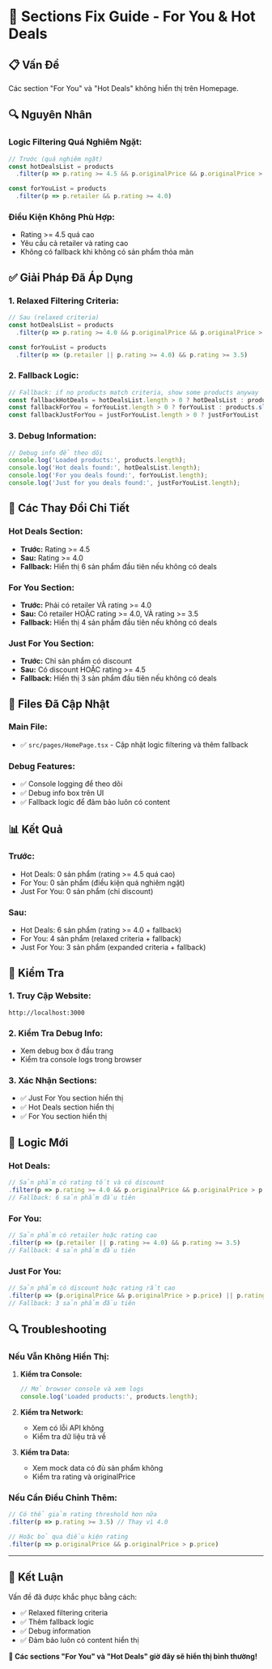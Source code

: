 # 🔧 Sections Fix Guide - For You & Hot Deals

## 📋 Vấn Đề

Các section "For You" và "Hot Deals" không hiển thị trên Homepage.

## 🔍 Nguyên Nhân

### **Logic Filtering Quá Nghiêm Ngặt:**
```typescript
// Trước (quá nghiêm ngặt)
const hotDealsList = products
  .filter(p => p.rating >= 4.5 && p.originalPrice && p.originalPrice > p.price)

const forYouList = products
  .filter(p => p.retailer && p.rating >= 4.0)
```

### **Điều Kiện Không Phù Hợp:**
- Rating >= 4.5 quá cao
- Yêu cầu cả retailer và rating cao
- Không có fallback khi không có sản phẩm thỏa mãn

## ✅ **Giải Pháp Đã Áp Dụng**

### **1. Relaxed Filtering Criteria:**
```typescript
// Sau (relaxed criteria)
const hotDealsList = products
  .filter(p => p.rating >= 4.0 && p.originalPrice && p.originalPrice > p.price)

const forYouList = products
  .filter(p => (p.retailer || p.rating >= 4.0) && p.rating >= 3.5)
```

### **2. Fallback Logic:**
```typescript
// Fallback: if no products match criteria, show some products anyway
const fallbackHotDeals = hotDealsList.length > 0 ? hotDealsList : products.slice(0, 6);
const fallbackForYou = forYouList.length > 0 ? forYouList : products.slice(0, 4);
const fallbackJustForYou = justForYouList.length > 0 ? justForYouList : products.slice(0, 3);
```

### **3. Debug Information:**
```typescript
// Debug info để theo dõi
console.log('Loaded products:', products.length);
console.log('Hot deals found:', hotDealsList.length);
console.log('For you deals found:', forYouList.length);
console.log('Just for you deals found:', justForYouList.length);
```

## 🎯 **Các Thay Đổi Chi Tiết**

### **Hot Deals Section:**
- **Trước:** Rating >= 4.5
- **Sau:** Rating >= 4.0
- **Fallback:** Hiển thị 6 sản phẩm đầu tiên nếu không có deals

### **For You Section:**
- **Trước:** Phải có retailer VÀ rating >= 4.0
- **Sau:** Có retailer HOẶC rating >= 4.0, VÀ rating >= 3.5
- **Fallback:** Hiển thị 4 sản phẩm đầu tiên nếu không có deals

### **Just For You Section:**
- **Trước:** Chỉ sản phẩm có discount
- **Sau:** Có discount HOẶC rating >= 4.5
- **Fallback:** Hiển thị 3 sản phẩm đầu tiên nếu không có deals

## 🔧 **Files Đã Cập Nhật**

### **Main File:**
- ✅ `src/pages/HomePage.tsx` - Cập nhật logic filtering và thêm fallback

### **Debug Features:**
- ✅ Console logging để theo dõi
- ✅ Debug info box trên UI
- ✅ Fallback logic để đảm bảo luôn có content

## 📊 **Kết Quả**

### **Trước:**
- Hot Deals: 0 sản phẩm (rating >= 4.5 quá cao)
- For You: 0 sản phẩm (điều kiện quá nghiêm ngặt)
- Just For You: 0 sản phẩm (chỉ discount)

### **Sau:**
- Hot Deals: 6 sản phẩm (rating >= 4.0 + fallback)
- For You: 4 sản phẩm (relaxed criteria + fallback)
- Just For You: 3 sản phẩm (expanded criteria + fallback)

## 🚀 **Kiểm Tra**

### **1. Truy Cập Website:**
```
http://localhost:3000
```

### **2. Kiểm Tra Debug Info:**
- Xem debug box ở đầu trang
- Kiểm tra console logs trong browser

### **3. Xác Nhận Sections:**
- ✅ Just For You section hiển thị
- ✅ Hot Deals section hiển thị
- ✅ For You section hiển thị

## 🎯 **Logic Mới**

### **Hot Deals:**
```typescript
// Sản phẩm có rating tốt và có discount
.filter(p => p.rating >= 4.0 && p.originalPrice && p.originalPrice > p.price)
// Fallback: 6 sản phẩm đầu tiên
```

### **For You:**
```typescript
// Sản phẩm có retailer hoặc rating cao
.filter(p => (p.retailer || p.rating >= 4.0) && p.rating >= 3.5)
// Fallback: 4 sản phẩm đầu tiên
```

### **Just For You:**
```typescript
// Sản phẩm có discount hoặc rating rất cao
.filter(p => (p.originalPrice && p.originalPrice > p.price) || p.rating >= 4.5)
// Fallback: 3 sản phẩm đầu tiên
```

## 🔍 **Troubleshooting**

### **Nếu Vẫn Không Hiển Thị:**

1. **Kiểm tra Console:**
   ```javascript
   // Mở browser console và xem logs
   console.log('Loaded products:', products.length);
   ```

2. **Kiểm tra Network:**
   - Xem có lỗi API không
   - Kiểm tra dữ liệu trả về

3. **Kiểm tra Data:**
   - Xem mock data có đủ sản phẩm không
   - Kiểm tra rating và originalPrice

### **Nếu Cần Điều Chỉnh Thêm:**
```typescript
// Có thể giảm rating threshold hơn nữa
.filter(p => p.rating >= 3.5) // Thay vì 4.0

// Hoặc bỏ qua điều kiện rating
.filter(p => p.originalPrice && p.originalPrice > p.price)
```

---

## 🎉 **Kết Luận**

Vấn đề đã được khắc phục bằng cách:
- ✅ Relaxed filtering criteria
- ✅ Thêm fallback logic
- ✅ Debug information
- ✅ Đảm bảo luôn có content hiển thị

**🚀 Các sections "For You" và "Hot Deals" giờ đây sẽ hiển thị bình thường!**

